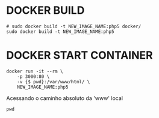 # DOCKER BUILD

```shell
# sudo docker build -t NEW_IMAGE_NAME:php5 docker/
sudo docker build -t NEW_IMAGE_NAME:php5
```

# DOCKER START CONTAINER

```shell
docker run -it --rm \
    -p 3000:80 \
    -v {$ pwd}:/var/www/html/ \
    NEW_IMAGE_NAME:php5
```

Acessando o caminho absoluto da 'www' local

```shell
pwd
```